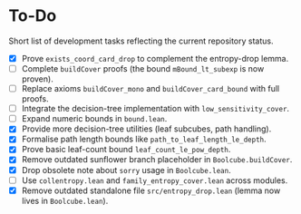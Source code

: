 # To-Do

Short list of development tasks reflecting the current repository status.

- [x] Prove `exists_coord_card_drop` to complement the entropy-drop lemma.
- [ ] Complete `buildCover` proofs (the bound `mBound_lt_subexp` is now proven).
- [ ] Replace axioms `buildCover_mono` and `buildCover_card_bound` with full proofs.
- [ ] Integrate the decision-tree implementation with `low_sensitivity_cover`.
- [ ] Expand numeric bounds in `bound.lean`.
- [x] Provide more decision-tree utilities (leaf subcubes, path handling).
- [x] Formalise path length bounds like `path_to_leaf_length_le_depth`.
- [x] Prove basic leaf-count bound `leaf_count_le_pow_depth`.
- [x] Remove outdated sunflower branch placeholder in `Boolcube.buildCover`.
- [x] Drop obsolete note about `sorry` usage in `Boolcube.lean`.
- [ ] Use `collentropy.lean` and `family_entropy_cover.lean` across modules.
- [x] Remove outdated standalone file `src/entropy_drop.lean` (lemma now lives in `Boolcube.lean`).
